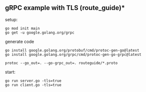 ## gRPC example with TLS (route_guide)\*

setup:

```
go mod init main
go get -u google.golang.org/grpc

```

generate code

```
go install google.golang.org/protobuf/cmd/protoc-gen-go@latest
go install google.golang.org/grpc/cmd/protoc-gen-go-grpc@latest

protoc --go_out=. --go-grpc_out=. routeguide/*.proto
```

start:

```
go run server.go -tls=true
go run client.go -tls=true
```
